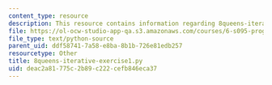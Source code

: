 ```yaml
---
content_type: resource
description: This resource contains information regarding 8queens-iterative-exercise1.py.
file: https://ol-ocw-studio-app-qa.s3.amazonaws.com/courses/6-s095-programming-for-the-puzzled-january-iap-2018/deac2a81775c2b89c222cefb846eca37_8queens-iterative-exercise1.py
file_type: text/python-source
parent_uid: ddf58741-7a58-e8ba-8b1b-726e81edb257
resourcetype: Other
title: 8queens-iterative-exercise1.py
uid: deac2a81-775c-2b89-c222-cefb846eca37
---
```

